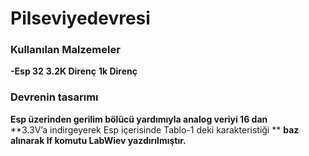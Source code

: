 # Pilseviyedevresi

### Kullanılan Malzemeler
**-Esp 32**
**3.2K Direnç**
**1k Direnç**

### Devrenin tasarımı
**Esp üzerinden gerilim bölücü yardımıyla analog veriyi 16 dan**  
**3.3V’a indirgeyerek Esp içerisinde Tablo-1 deki karakteristiği **
**baz alınarak If komutu LabWiev yazdırılmıştır.**
